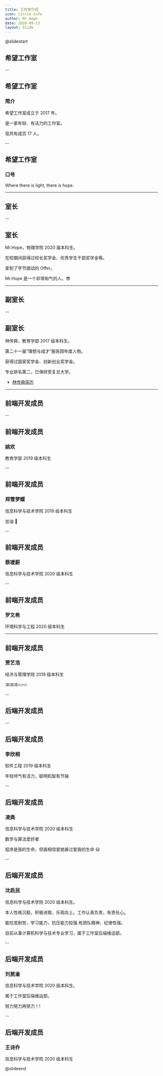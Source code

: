 ```yaml
---
title: 工作室介绍
icon: circle-info
author: Mr.Hope
date: 2020-09-13
layout: Slide
---
```


<!-- markdownlint-disable MD024 -->

@slidestart

<!-- .slide: data-transition="slide" data-auto-animate -->

## 希望工作室

<!-- .element: class="r-fit-text" -->

--

<!-- .slide: data-auto-animate -->

## 希望工作室

<!-- .element: class="r-fit-text" -->

### 简介

希望工作室成立于 2017 年。

<!-- .element: class="fragment fade-up" -->

是一家年轻、有活力的工作室。

<!-- .element: class="fragment fade-up" -->

现共有成员 17 人。

<!-- .element: class="fragment fade-up" -->

--

<!-- .slide: data-auto-animate -->

## 希望工作室

<!-- .element: class="r-fit-text" -->

### 口号

Where there is light, there is hope.

<!-- .element: class="fragment fade-up" -->

---

<!-- .slide: data-transition="slide" data-auto-animate -->

## 室长

<!-- .element: class="r-fit-text" -->

--

<!-- .slide: data-auto-animate -->

## 室长

<!-- .element: class="r-fit-text" -->

Mr.Hope，物理学院 2020 届本科生。

<!-- .element: class="fragment fade-up" -->

在校期间获得过校长奖学金、优秀学生干部奖学金等。

<!-- .element: class="fragment fade-up" -->

拿到了字节跳动的 Offer。

<!-- .element: class="fragment fade-up" -->

Mr.Hope 是一个非常和气的人。😎

<!-- .element: class="fragment fade-up" -->

---

<!-- .slide: data-auto-animate -->

## 副室长

<!-- .element: class="r-fit-text" -->

--

<!-- .slide: data-auto-animate -->

## 副室长

<!-- .element: class="r-fit-text" -->

林传舜，教育学部 2017 级本科生。

<!-- .element: class="fragment fade-up" -->

第二十一届“理想与成才”报告团年度人物。

<!-- .element: class="fragment fade-up" -->

获得过国家奖学金、创新创业奖学金。

<!-- .element: class="fragment fade-up" -->

专业排名第二，已保研至复旦大学。

<!-- .element: class="fragment fade-up" -->

- [林传舜简历](/file/林传舜简历.pdf)

<!-- .element: class="fragment fade-up" -->

---

<!-- .slide: data-auto-animate -->

## 前端开发成员

<!-- .element: class="r-fit-text" -->

--

<!-- .slide: data-auto-animate -->

## 前端开发成员

<!-- .element: class="r-fit-text" -->

### 姚欢

教育学部 2019 级本科生

--

<!-- .slide: data-auto-animate -->

## 前端开发成员

<!-- .element: class="r-fit-text" -->

### 郑雪梦蝶

信息科学与技术学院 2019 级本科生

加油 🎉

--

<!-- .slide: data-auto-animate -->

## 前端开发成员

<!-- .element: class="r-fit-text" -->

### 蔡瑷蔚

信息科学与技术学院 2020 级本科生

--

<!-- .slide: data-auto-animate -->

## 前端开发成员

<!-- .element: class="r-fit-text" -->

### 罗文希

环境科学与工程 2020 级本科生

---

<!-- .slide: data-auto-animate -->

## 前端开发成员

<!-- .element: class="r-fit-text" -->

### 贾艺浩

经济与管理学院 2019 级本科生

冲冲冲:fire::fire::fire:

--

<!-- .slide: data-auto-animate -->

## 后端开发成员

<!-- .element: class="r-fit-text" -->

--

<!-- .slide: data-auto-animate -->

## 后端开发成员

<!-- .element: class="r-fit-text" -->

### 李欣桐

软件工程 2019 级本科生

年轻帅气有活力，聪明机智有节操

--

<!-- .slide: data-auto-animate -->

## 后端开发成员

<!-- .element: class="r-fit-text" -->

### 凌典

信息科学与技术学院 2020 级本科生

数学与算法爱好者

程序是我的生命，但我相信爱她甚过爱我的生命 😃

--

<!-- .slide: data-auto-animate -->

## 后端开发成员

<!-- .element: class="r-fit-text" -->

### 沈启民

信息科学与技术学院 2020 级本科生。

本人性格沉稳，积极进取，乐观向上。工作认真负责，有责任心。

能吃苦耐劳，学习能力，抗压能力较强.有团队精神，纪律性强。

目前从事计算机科学与技术专业学习，属于工作室后端维运部。

--

<!-- .slide: data-auto-animate -->

## 后端开发成员

<!-- .element: class="r-fit-text" -->

### 刘苠渝

信息科学与技术学院 2020 级本科生。

属于工作室后端维运部。

努力努力再努力！!

--

<!-- .slide: data-auto-animate -->

## 后端开发成员

<!-- .element: class="r-fit-text" -->

### 王诗乔

信息科学与技术学院 2020 级本科生

@slideend
